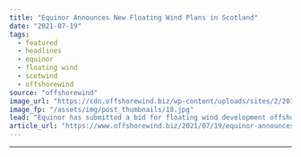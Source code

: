 ```yaml
---
title: "Equinor Announces New Floating Wind Plans in Scotland"
date: "2021-07-19"
tags: 
  - featured
  - headlines
  - equinor
  - floating wind
  - scotwind
  - offshorewind
source: "offshorewind"
image_url: "https://cdn.offshorewind.biz/wp-content/uploads/sites/2/2019/06/19102529/Danske-Commodities-Books-Hywind-Scotland-Power.jpg"
image_fp: "/assets/img/post_thumbnails/18.jpg"
lead: "Equinor has submitted a bid for floating wind development offshore Scotland in the ScotWind"
article_url: "https://www.offshorewind.biz/2021/07/19/equinor-announces-new-floating-wind-plans-in-scotland/"
---
```


---
